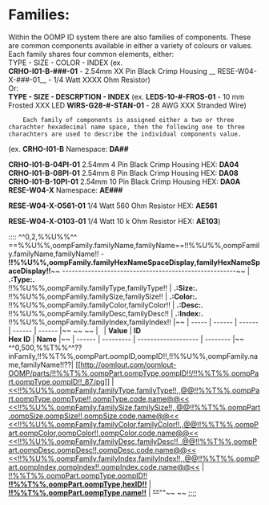 Families:
==============================  
Within the OOMP ID system there are also families of components. These are common components available in either a variety of colours or values.    Each family shares four common elements, either:    
TYPE - SIZE - COLOR - INDEX
			    (ex.    
			__CRHO-I01-B-###-01__ - 2.54mm XX Pin Black Crimp Housing 
			    __ RESE-W04-X-###-01__ - 1/4 Watt XXXX Ohm Resistor)    
			Or:    
			__TYPE - SIZE - DESCRPTION - INDEX__
			    (ex. 
			    __LEDS-10-#-FROS-01__ - 10 mm Frosted XXX LED 
			    __WIRS-G28-#-STAN-01__ - 28 AWG XXX Stranded Wire)
			        
		Each family of components is assigned either a two or three charachter hexadecimal name space, then the following one to three charachters are used to describe the individual components value.    
(ex.    __CRHO-I01-B__ 
    Namespace: __DA##__ 
    
__CRHO-I01-B-04PI-01__ 2.54mm 4 Pin Black Crimp Housing HEX: __DA04__    
__CRHO-I01-B-08PI-01__ 2.54mm 8 Pin Black Crimp Housing HEX: __DA08__    
__CRHO-I01-B-10PI-01__ 2.54mm 10 Pin Black Crimp Housing HEX: __DA0A__    
__RESE-W04-X__    Namespace: __AE###__
    
__RESE-W04-X-O561-01__ 1/4 Watt 560 Ohm Resistor HEX: __AE561__
    
__RESE-W04-X-O103-01__ 1/4 Watt 10 k Ohm Resistor HEX: __AE103__)

::::
^^0,2,%%U%%^^
==%%U%%,oompFamily.familyName,familyName==!!%%U%%,oompFamily.familyName,familyName!! - __!!%%U%%,oompFamily.familyHexNameSpaceDisplay,familyHexNameSpaceDisplay!!__~~
------------------------------------------------------~~
| __.:Type:.__ <br /> !!%%U%%,oompFamily.familyType,familyType!! | __.:Size:.__ <br/>  !!%%U%%,oompFamily.familySize,familySize!! | __.:Color:.__ <br/> !!%%U%%,oompFamily.familyColor,familyColor!! | __.:Desc:.__ <br/> !!%%U%%,oompFamily.familyDesc,familyDesc!! | __.:Index:.__ <br/> !!%%U%%,oompFamily.familyIndex,familyIndex!! |~~
| ----- | ------ | ------ | ------ | ------ |~~  ~~  ~~
| &nbsp; | __Value__ | __ID <br/> Hex ID__ | __Name__ |~~
| ------ | --------- | ------------------- | -------- |~~
^^0,500,%%T%%^^??inFamily,!!%%T%%,oompPart.oompID,oompID!!,!!%%U%%,oompFamily.name,familyName!!??| [[http://oomlout.com/oomlout-OOMP/parts/!!%%T%%,oompPart.oompType,oompID!!/!!%%T%%,oompPart.oompType,oompID!!_87.jpg]] | [<<!!%%U%%,oompFamily.familyType,familyType!!,,@@!!%%T%%,oompPart.oompType,oompType!!,oompType.code,name@@<< <<!!%%U%%,oompFamily.familySize,familySize!!,,@@!!%%T%%,oompPart.oompSize,oompSize!!,oompSize.code,name@@<< <<!!%%U%%,oompFamily.familyColor,familyColor!!,,@@!!%%T%%,oompPart.oompColor,oompColor!!,oompColor.code,name@@<< <<!!%%U%%,oompFamily.familyDesc,familyDesc!!,,@@!!%%T%%,oompPart.oompDesc,oompDesc!!,oompDesc.code,name@@<<  <<!!%%U%%,oompFamily.familyIndex,familyIndex!!,,@@!!%%T%%,oompPart.oompIndex,oompIndex!!,oompIndex.code,name@@<<](https://github.com/oomlout/oomlout-OOMP/wiki/!!%%T%%,oompPart.oompType,oompID!!) | [!!%%T%%,oompPart.oompType,oompID!! <br/> __!!%%T%%,oompPart.oompType,hexID!!__](https://github.com/oomlout/oomlout-OOMP/wiki/!!%%T%%,oompPart.oompType,oompID!!) | [__!!%%T%%,oompPart.oompType,name!!__](https://github.com/oomlout/oomlout-OOMP/wiki/!!%%T%%,oompPart.oompType,oompID!!) | ~~""~~""~~ ~~
;;;;
